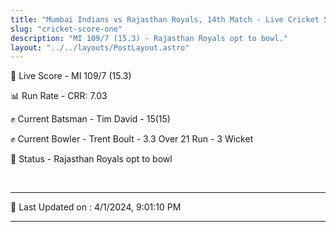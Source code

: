 ```yaml
---
title: "Mumbai Indians vs Rajasthan Royals, 14th Match - Live Cricket Score"
slug: "cricket-score-one"
description: "MI 109/7 (15.3) - Rajasthan Royals opt to bowl."
layout: "../../layouts/PostLayout.astro"
---
```


🔴 Live Score - MI 109/7 (15.3)  

📊 Run Rate - CRR: 7.03  

✊ Current Batsman - Tim David - 15(15)  

✊ Current Bowler - Trent Boult - 3.3 Over 21 Run - 3 Wicket  

📑 Status - Rajasthan Royals opt to bowl

<br />

***

📝 Last Updated on : 4/1/2024, 9:01:10 PM

***

